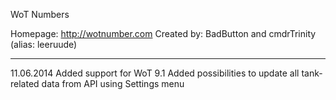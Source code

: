 WoT Numbers

Homepage:    http://wotnumber.com
Created by: BadButton and cmdrTrinity (alias: leeruude)

******************************************************

11.06.2014
  Added support for WoT 9.1
  Added possibilities to update all tank-related data from API using Settings menu 
  

